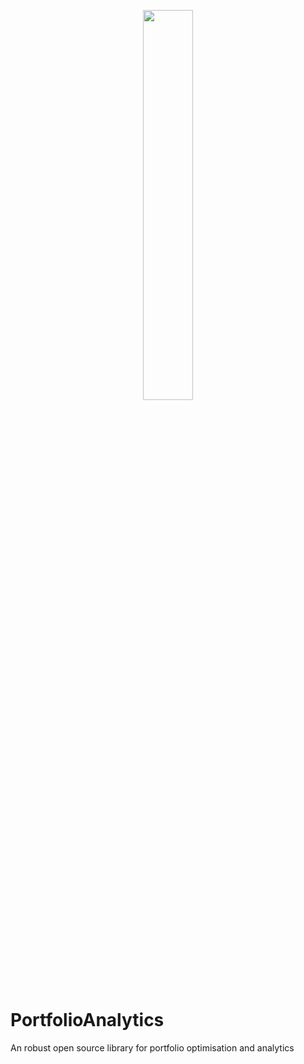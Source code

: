 <p align="center">
    <img width=40% src="https://github.com/VivekPa/PortfolioAnalytics/blob/master/media/logo_v2.png">
</p>

# PortfolioAnalytics
An robust open source library for portfolio optimisation and analytics
